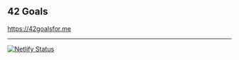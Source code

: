 ## 42 Goals

https://42goalsfor.me

----------------------

[![Netlify Status](https://api.netlify.com/api/v1/badges/69060434-6043-4230-9b5d-af48167fbce7/deploy-status)](https://app.netlify.com/sites/happy-clarke-6f6d58/deploys)
